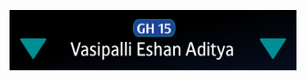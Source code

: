 ![Introductory Image](https://github.com/eshangonemad/eshangonemad/blob/b12497de8be1a52d971ad9b85050a0ae07272c3b/Intro.PNG?raw=true)
